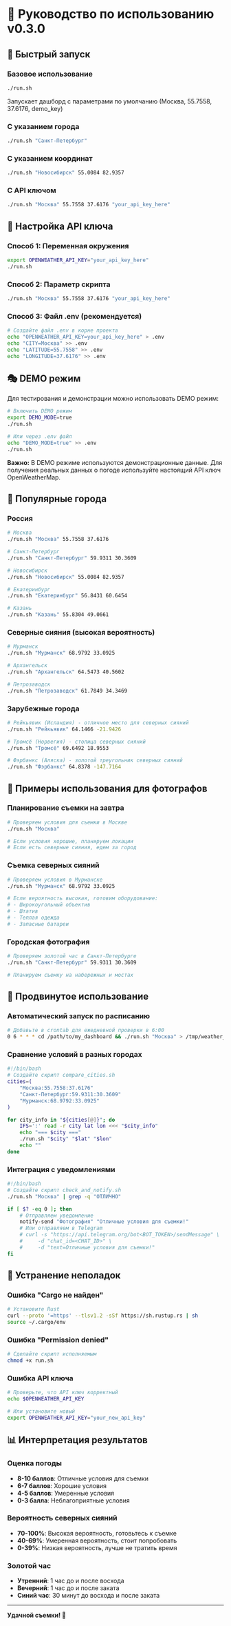 # 📖 Руководство по использованию v0.3.0

## 🚀 Быстрый запуск

### Базовое использование
```bash
./run.sh
```
Запускает дашборд с параметрами по умолчанию (Москва, 55.7558, 37.6176, demo_key)

### С указанием города
```bash
./run.sh "Санкт-Петербург"
```

### С указанием координат
```bash
./run.sh "Новосибирск" 55.0084 82.9357
```

### С API ключом
```bash
./run.sh "Москва" 55.7558 37.6176 "your_api_key_here"
```

## 🔑 Настройка API ключа

### Способ 1: Переменная окружения
```bash
export OPENWEATHER_API_KEY="your_api_key_here"
./run.sh
```

### Способ 2: Параметр скрипта
```bash
./run.sh "Москва" 55.7558 37.6176 "your_api_key_here"
```

### Способ 3: Файл .env (рекомендуется)
```bash
# Создайте файл .env в корне проекта
echo "OPENWEATHER_API_KEY=your_api_key_here" > .env
echo "CITY=Москва" >> .env
echo "LATITUDE=55.7558" >> .env
echo "LONGITUDE=37.6176" >> .env
```

## 🎭 DEMO режим

Для тестирования и демонстрации можно использовать DEMO режим:

```bash
# Включить DEMO режим
export DEMO_MODE=true
./run.sh

# Или через .env файл
echo "DEMO_MODE=true" >> .env
./run.sh
```

**Важно:** В DEMO режиме используются демонстрационные данные. Для получения реальных данных о погоде используйте настоящий API ключ OpenWeatherMap.

## 📍 Популярные города

### Россия
```bash
# Москва
./run.sh "Москва" 55.7558 37.6176

# Санкт-Петербург
./run.sh "Санкт-Петербург" 59.9311 30.3609

# Новосибирск
./run.sh "Новосибирск" 55.0084 82.9357

# Екатеринбург
./run.sh "Екатеринбург" 56.8431 60.6454

# Казань
./run.sh "Казань" 55.8304 49.0661
```

### Северные сияния (высокая вероятность)
```bash
# Мурманск
./run.sh "Мурманск" 68.9792 33.0925

# Архангельск
./run.sh "Архангельск" 64.5473 40.5602

# Петрозаводск
./run.sh "Петрозаводск" 61.7849 34.3469
```

### Зарубежные города
```bash
# Рейкьявик (Исландия) - отличное место для северных сияний
./run.sh "Рейкьявик" 64.1466 -21.9426

# Тромсё (Норвегия) - столица северных сияний
./run.sh "Тромсё" 69.6492 18.9553

# Фэрбанкс (Аляска) - золотой треугольник северных сияний
./run.sh "Фэрбанкс" 64.8378 -147.7164
```

## 🎯 Примеры использования для фотографов

### Планирование съемки на завтра
```bash
# Проверяем условия для съемки в Москве
./run.sh "Москва"

# Если условия хорошие, планируем локации
# Если есть северные сияния, едем за город
```

### Съемка северных сияний
```bash
# Проверяем условия в Мурманске
./run.sh "Мурманск" 68.9792 33.0925

# Если вероятность высокая, готовим оборудование:
# - Широкоугольный объектив
# - Штатив
# - Теплая одежда
# - Запасные батареи
```

### Городская фотография
```bash
# Проверяем золотой час в Санкт-Петербурге
./run.sh "Санкт-Петербург" 59.9311 30.3609

# Планируем съемку на набережных и мостах
```

## 🔧 Продвинутое использование

### Автоматический запуск по расписанию
```bash
# Добавьте в crontab для ежедневной проверки в 6:00
0 6 * * * cd /path/to/my_dashboard && ./run.sh "Москва" > /tmp/weather_dashboard.log 2>&1
```

### Сравнение условий в разных городах
```bash
#!/bin/bash
# Создайте скрипт compare_cities.sh
cities=(
    "Москва:55.7558:37.6176"
    "Санкт-Петербург:59.9311:30.3609"
    "Мурманск:68.9792:33.0925"
)

for city_info in "${cities[@]}"; do
    IFS=':' read -r city lat lon <<< "$city_info"
    echo "=== $city ==="
    ./run.sh "$city" "$lat" "$lon"
    echo ""
done
```

### Интеграция с уведомлениями
```bash
#!/bin/bash
# Создайте скрипт check_and_notify.sh
./run.sh "Москва" | grep -q "ОТЛИЧНО"

if [ $? -eq 0 ]; then
    # Отправляем уведомление
    notify-send "Фотография" "Отличные условия для съемки!"
    # Или отправляем в Telegram
    # curl -s "https://api.telegram.org/bot<BOT_TOKEN>/sendMessage" \
    #     -d "chat_id=<CHAT_ID>" \
    #     -d "text=Отличные условия для съемки!"
fi
```

## 🐛 Устранение неполадок

### Ошибка "Cargo не найден"
```bash
# Установите Rust
curl --proto '=https' --tlsv1.2 -sSf https://sh.rustup.rs | sh
source ~/.cargo/env
```

### Ошибка "Permission denied"
```bash
# Сделайте скрипт исполняемым
chmod +x run.sh
```

### Ошибка API ключа
```bash
# Проверьте, что API ключ корректный
echo $OPENWEATHER_API_KEY

# Или установите новый
export OPENWEATHER_API_KEY="your_new_api_key"
```

## 📊 Интерпретация результатов

### Оценка погоды
- **8-10 баллов**: Отличные условия для съемки
- **6-7 баллов**: Хорошие условия
- **4-5 баллов**: Умеренные условия
- **0-3 балла**: Неблагоприятные условия

### Вероятность северных сияний
- **70-100%**: Высокая вероятность, готовьтесь к съемке
- **40-69%**: Умеренная вероятность, стоит попробовать
- **0-39%**: Низкая вероятность, лучше не тратить время

### Золотой час
- **Утренний**: 1 час до и после восхода
- **Вечерний**: 1 час до и после заката
- **Синий час**: 30 минут до восхода и после заката

---

**Удачной съемки! 📸** 